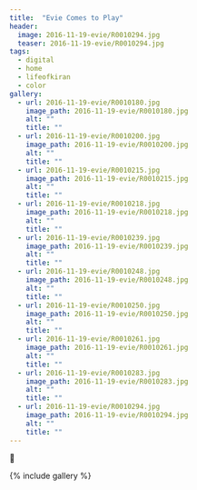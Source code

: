 ```yaml
---
title:  "Evie Comes to Play"
header:
  image: 2016-11-19-evie/R0010294.jpg
  teaser: 2016-11-19-evie/R0010294.jpg
tags: 
  - digital
  - home
  - lifeofkiran
  - color
gallery:
  - url: 2016-11-19-evie/R0010180.jpg
    image_path: 2016-11-19-evie/R0010180.jpg
    alt: ""
    title: ""
  - url: 2016-11-19-evie/R0010200.jpg
    image_path: 2016-11-19-evie/R0010200.jpg
    alt: ""
    title: ""
  - url: 2016-11-19-evie/R0010215.jpg
    image_path: 2016-11-19-evie/R0010215.jpg
    alt: ""
    title: ""
  - url: 2016-11-19-evie/R0010218.jpg
    image_path: 2016-11-19-evie/R0010218.jpg
    alt: ""
    title: ""
  - url: 2016-11-19-evie/R0010239.jpg
    image_path: 2016-11-19-evie/R0010239.jpg
    alt: ""
    title: ""
  - url: 2016-11-19-evie/R0010248.jpg
    image_path: 2016-11-19-evie/R0010248.jpg
    alt: ""
    title: ""
  - url: 2016-11-19-evie/R0010250.jpg
    image_path: 2016-11-19-evie/R0010250.jpg
    alt: ""
    title: ""
  - url: 2016-11-19-evie/R0010261.jpg
    image_path: 2016-11-19-evie/R0010261.jpg
    alt: ""
    title: ""
  - url: 2016-11-19-evie/R0010283.jpg
    image_path: 2016-11-19-evie/R0010283.jpg
    alt: ""
    title: ""
  - url: 2016-11-19-evie/R0010294.jpg
    image_path: 2016-11-19-evie/R0010294.jpg
    alt: ""
    title: ""
---
```


:fallen_leaf:

{% include gallery %}
